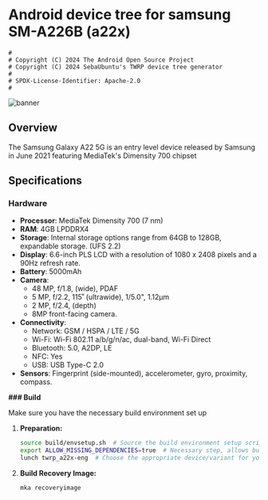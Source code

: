 # Android device tree for samsung SM-A226B (a22x)

```
#
# Copyright (C) 2024 The Android Open Source Project
# Copyright (C) 2024 SebaUbuntu's TWRP device tree generator
#
# SPDX-License-Identifier: Apache-2.0
#
```
![banner](https://fdn2.gsmarena.com/vv/pics/samsung/samsung-galaxy-a22-5g-1.jpg)

## Overview

The Samsung Galaxy A22 5G is an entry level device released by Samsung in June 2021 featuring MediaTek's Dimensity 700 chipset

## Specifications

### Hardware

- **Processor**: MediaTek Dimensity 700 (7 nm)
- **RAM**: 4GB LPDDRX4 
- **Storage**: Internal storage options range from 64GB to 128GB, expandable storage. (UFS 2.2)
- **Display**: 6.6-inch PLS LCD with a resolution of 1080 x 2408 pixels and a 90Hz refresh rate.
- **Battery**: 5000mAh
- **Camera**:
  - 48 MP, f/1.8, (wide), PDAF
  - 5 MP, f/2.2, 115˚ (ultrawide), 1/5.0", 1.12µm
  - 2 MP, f/2.4, (depth)
  - 8MP front-facing camera.
- **Connectivity**:
  - Network: GSM / HSPA / LTE / 5G
  - Wi-Fi: Wi-Fi 802.11 a/b/g/n/ac, dual-band, Wi-Fi Direct
  - Bluetooth: 5.0, A2DP, LE
  - NFC: Yes
  - USB: USB Type-C 2.0
- **Sensors**: Fingerprint (side-mounted), accelerometer, gyro, proximity, compass.

**### Build**

Make sure you have the necessary build environment set up

1. **Preparation:**
   ```bash
   source build/envsetup.sh  # Source the build environment setup script
   export ALLOW_MISSING_DEPENDENCIES=true  # Necessary step, allows building with missing dependencies and minimal manifest
   lunch twrp_a22x-eng  # Choose the appropriate device/variant for your a22x
   ```

2. **Build Recovery Image:**
   ```bash
   mka recoveryimage
   ```
